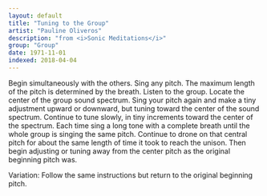 ```yaml
---
layout: default
title: "Tuning to the Group"
artist: "Pauline Oliveros"
description: "from <i>Sonic Meditations</i>"
group: "Group"
date: 1971-11-01
indexed: 2018-04-04
---
```

Begin simultaneously with the others. Sing any pitch. The maximum length of the pitch is determined by the breath. Listen to the group. Locate the center of the group sound spectrum. Sing your pitch again and make a tiny adjustment upward or downward, but tuning toward the center of the sound spectrum. Continue to tune slowly, in tiny increments toward the center of the spectrum. Each time sing a long tone with a complete breath until the whole group is singing the same pitch. Continue to drone on that central pitch for about the same length of time it took to reach the unison. Then begin adjusting or tuning away from the center pitch as the original beginning pitch was.

Variation:
Follow the same instructions but return to the original beginning pitch.
